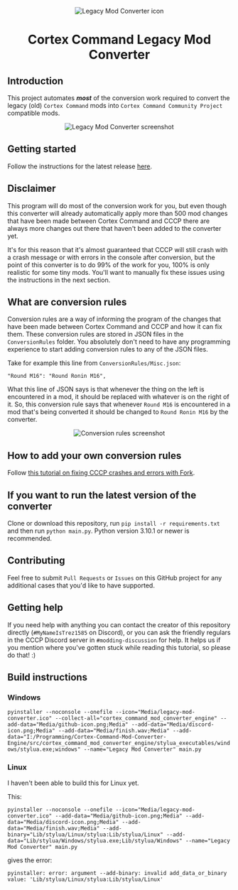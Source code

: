 <p align="center"><img src="Media/legacy-mod-converter-icon.png" alt="Legacy Mod Converter icon"></p>
<h1 align="center">Cortex Command Legacy Mod Converter</h1>

## Introduction
This project automates ***most*** of the conversion work required to convert the legacy (old) `Cortex Command` mods into `Cortex Command Community Project` compatible mods.

<p align="center"><img src="Media/legacy-mod-converter-screenshot.png" alt="Legacy Mod Converter screenshot"></p>

## Getting started
Follow the instructions for the latest release [here](https://github.com/cortex-command-community/Cortex-Command-Legacy-Mod-Converter/releases).

## Disclaimer
This program will do most of the conversion work for you, but even though this converter will already automatically apply more than 500 mod changes that have been made between Cortex Command and CCCP there are always more changes out there that haven't been added to the converter yet.

It's for this reason that it's almost guaranteed that CCCP will still crash with a crash message or with errors in the console after conversion, but the point of this converter is to do 99% of the work for you, 100% is only realistic for some tiny mods. You'll want to manually fix these issues using the instructions in the next section.

## What are conversion rules
Conversion rules are a way of informing the program of the changes that have been made between Cortex Command and CCCP and how it can fix them. These conversion rules are stored in JSON files in the `ConversionRules` folder. You absolutely don't need to have any programming experience to start adding conversion rules to any of the JSON files.

Take for example this line from `ConversionRules/Misc.json`:

`"Round M16": "Round Ronin M16",`

What this line of JSON says is that whenever the thing on the left is encountered in a mod, it should be replaced with whatever is on the right of it. So, this conversion rule says that whenever `Round M16` is encountered in a mod that's being converted it should be changed to `Round Ronin M16` by the converter.

<p align="center"><img src="Media/conversion-rules-screenshot.png" alt="Conversion rules screenshot"></p>

## How to add your own conversion rules
Follow [this tutorial on fixing CCCP crashes and errors with Fork](https://github.com/cortex-command-community/Cortex-Command-Legacy-Mod-Converter/wiki/Fixing-CCCP-crashes-and-errors-with-Fork).

## If you want to run the latest version of the converter
Clone or download this repository, run `pip install -r requirements.txt` and then run `python main.py`. Python version 3.10.1 or newer is recommended.

## Contributing
Feel free to submit `Pull Requests` or `Issues` on this GitHub project for any additional cases that you'd like to have supported.

## Getting help
If you need help with anything you can contact the creator of this repository directly (`#MyNameIsTrez1585` on Discord), or you can ask the friendly regulars in the CCCP Discord server in `#modding-discussion` for help. It helps us if you mention where you've gotten stuck while reading this tutorial, so please do that! :)

## Build instructions

### Windows

`pyinstaller --noconsole --onefile --icon="Media/legacy-mod-converter.ico" --collect-all="cortex_command_mod_converter_engine" --add-data="Media/github-icon.png;Media" --add-data="Media/discord-icon.png;Media" --add-data="Media/finish.wav;Media" --add-data="I:/Programming/Cortex-Command-Mod-Converter-Engine/src/cortex_command_mod_converter_engine/stylua_executables/windows/stylua.exe;windows" --name="Legacy Mod Converter" main.py`

### Linux

I haven't been able to build this for Linux yet.

This:

`pyinstaller --noconsole --onefile --icon="Media/legacy-mod-converter.ico" --add-data="Media/github-icon.png;Media" --add-data="Media/discord-icon.png;Media" --add-data="Media/finish.wav;Media" --add-binary="Lib/stylua/Linux/stylua:Lib/stylua/Linux" --add-data="Lib/stylua/Windows/stylua.exe;Lib/stylua/Windows" --name="Legacy Mod Converter" main.py`

gives the error:

`pyinstaller: error: argument --add-binary: invalid add_data_or_binary value: 'Lib/stylua/Linux/stylua:Lib/stylua/Linux'`
